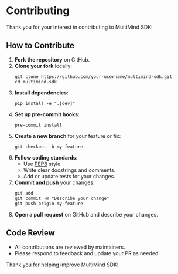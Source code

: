 # Contributing

Thank you for your interest in contributing to MultiMind SDK!

## How to Contribute

1. **Fork the repository** on GitHub.
2. **Clone your fork** locally:
   ```
   git clone https://github.com/your-username/multimind-sdk.git
   cd multimind-sdk
   ```
3. **Install dependencies**:
   ```
   pip install -e ".[dev]"
   ```
4. **Set up pre-commit hooks**:
   ```
   pre-commit install
   ```
5. **Create a new branch** for your feature or fix:
   ```
   git checkout -b my-feature
   ```
6. **Follow coding standards**:
   - Use [PEP8](https://www.python.org/dev/peps/pep-0008/) style.
   - Write clear docstrings and comments.
   - Add or update tests for your changes.
7. **Commit and push** your changes:
   ```
   git add .
   git commit -m "Describe your change"
   git push origin my-feature
   ```
8. **Open a pull request** on GitHub and describe your changes.

## Code Review
- All contributions are reviewed by maintainers.
- Please respond to feedback and update your PR as needed.

Thank you for helping improve MultiMind SDK! 